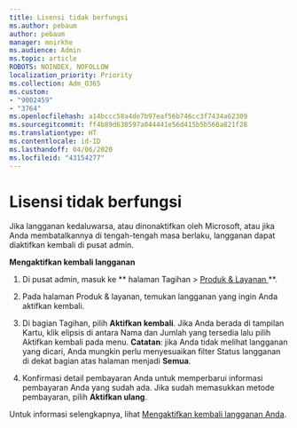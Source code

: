 ```yaml
---
title: Lisensi tidak berfungsi
ms.author: pebaum
author: pebaum
manager: mnirkhe
ms.audience: Admin
ms.topic: article
ROBOTS: NOINDEX, NOFOLLOW
localization_priority: Priority
ms.collection: Adm_O365
ms.custom:
- "9002459"
- "3764"
ms.openlocfilehash: a14bccc58a4de7b97eaf56b746cc3f7434a62309
ms.sourcegitcommit: ff4b89d630597a044441e56d415b5b566a821f28
ms.translationtype: HT
ms.contentlocale: id-ID
ms.lasthandoff: 04/06/2020
ms.locfileid: "43154277"
---
```

# <a name="license-not-working"></a>Lisensi tidak berfungsi

Jika langganan kedaluwarsa, atau dinonaktifkan oleh Microsoft, atau jika Anda membatalkannya di tengah-tengah masa berlaku, langganan dapat diaktifkan kembali di pusat admin.

**Mengaktifkan kembali langganan**

1. Di pusat admin, masuk ke ** halaman Tagihan > [Produk & Layanan ](https://go.microsoft.com/fwlink/p/?linkid=842054)**.

2. Pada halaman Produk & layanan, temukan langganan yang ingin Anda aktifkan kembali.

3. Di bagian Tagihan, pilih **Aktifkan kembali**.  Jika Anda berada di tampilan Kartu, klik elipsis di antara Nama dan Jumlah yang tersedia lalu pilih Aktifkan kembali pada menu. **Catatan**: jika Anda tidak melihat langganan yang dicari, Anda mungkin perlu menyesuaikan filter Status langganan di dekat bagian atas halaman menjadi **Semua**.

4. Konfirmasi detail pembayaran Anda untuk memperbarui informasi pembayaran Anda yang sudah ada. Jika sudah memasukkan metode pembayaran, pilih **Aktifkan ulang**.

Untuk informasi selengkapnya, lihat [Mengaktifkan kembali langganan Anda](https://docs.microsoft.com/office365/admin/subscriptions-and-billing/reactivate-your-subscription). 
